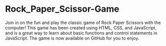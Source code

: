 # Rock_Paper_Scissor-Game

Join in on the fun and play the classic game of Rock Paper Scissors with the computer! This game has been created using HTML, CSS, and JavaScript, and is a great way to learn about basic functions and control statements in JavaScript. The game is now available on GitHub for you to enjoy.
